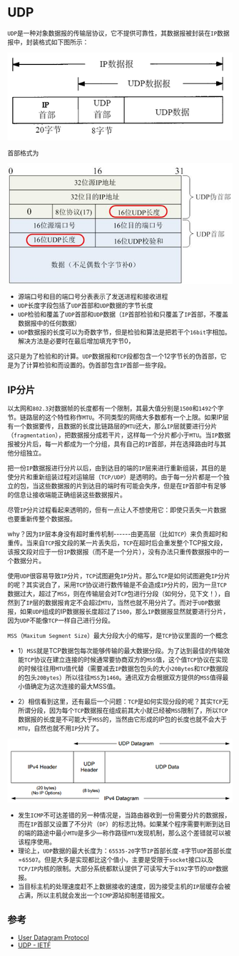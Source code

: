 # UDP

`UDP`是一种对象数据报的传输层协议，它不提供可靠性，其数据报被封装在`IP`数据报中，封装格式如下图所示：

![UDP封装格式](images/UDP-packaging-format.png)

首部格式为

![UDP头](images/UDP-header.jpg)

* 源端口号和目的端口号分表表示了发送进程和接收进程
* `UDP`长度字段包括了`UDP`首部和`UDP`数据的字节长度
* `UDP`检验和覆盖了`UDP`首部和`UDP`数据（`IP`首部检验和只覆盖了`IP`首部，不覆盖数据报中的任何数据）
* `UDP`数据报的长度可以为奇数字节，但是检验和算法是把若干个`16bit`字相加。解决方法是必要时在最后增加填充字节0，

这只是为了检验和的计算。`UDP`数据报和`TCP`段都包含一个12字节长的伪首部，它是为了计算检验和而设置的。伪首部包含`IP`首部一些字段。

## IP分片

以太网和`802.3`对数据帧的长度都有一个限制，其最大值分别是`1500`和`1492`个字节。链路层的这个特性称作`MTU`。不同类型的网络大多数都有一个上限。如果IP层有一个数据要传，且数据的长度比链路层的`MTU`还大，那么`IP`层就要进行分片（`fragmentation`），把数据报分成若干片，这样每一个分片都小于`MTU`。当`IP`数据报被分片后，每一片都成为一个分组，具有自己的`IP`首部，并在选择路由时与其他分组独立。

把一份`IP`数据报进行分片以后，由到达目的端的`IP`层来进行重新组装，其目的是使分片和重新组装过程对运输层（`TCP/UDP`）是透明的。由于每一分片都是一个独立的包，当这些数据报的片到达目的端时有可能会失序，但是在`IP`首部中有足够的信息让接收端能正确组装这些数据报片。

尽管`IP`分片过程看起来透明的，但有一点让人不想使用它：即使只丢失一片数据也要重新传整个数据报。

why？因为`IP`层本身没有超时重传机制------由更高层（比如`TCP`）来负责超时和重传。当来自`TCP`报文段的某一片丢失后，`TCP`在超时后会重发整个TCP报文段，该报文段对应于一份`IP`数据报（而不是一个分片），没有办法只重传数据报中的一个数据分片。

使用`UDP`很容易导致`IP`分片，`TCP`试图避免`IP`分片。那么`TCP`是如何试图避免`IP`分片的呢？其实说白了，采用`TCP`协议进行数传输是不会造成`IP`分片的，因为一旦`TCP`数据过大，超过了`MSS`，则在传输层会对T`CP`包进行分段（如何分，见下文！），自然到了`IP`层的数据报肯定不会超过`MTU`，当然也就不用分片了。而对于`UDP`数据报，如果`UDP`组成的IP数据报长度超过了`1500`，那么`IP`数据报显然就要进行分片，因为`UDP`不能像`TCP`一样自己进行分段。

`MSS`（`Maxitum Segment Size`）最大分段大小的缩写，是`TCP`协议里面的一个概念

* 1）`MSS`就是TCP数据包每次能够传输的最大数据分段。为了达到最佳的传输效能`TCP`协议在建立连接的时候通常要协商双方的`MSS`值，这个值`TCP`协议在实现的时候往往用`MTU`值代替（需要减去`IP`数据包包头的大小`20Bytes`和`TCP`数据段的包头`20Bytes`）所以往往`MSS`为`1460`。通讯双方会根据双方提供的`MSS`值得最小值确定为这次连接的最大MSS值。

* 2）相信看到这里，还有最后一个问题：`TCP`是如何实现分段的呢？其实`TCP`无所谓分段，因为每个`TCP`数据报在组成前其大小就已经被`MSS`限制了，所以`TCP`数据报的长度是不可能大于`MSS`的，当然由它形成的IP包的长度也就不会大于`MTU`，自然也就不用`IP`分片了。

![UDP和IP](images/UDP-and-IP.png)

* 发生`ICMP`不可达差错的另一种情况是，当路由器收到一份需要分片的数据报，而在`IP`首部又设置了不分片（`DF`）的标志比特。如果某个程序需要判断到达目的端的路途中最小`MTU`是多少—称作路径`MTU`发现机制，那么这个差错就可以被该程序使用。
* 理论上，`UDP`数据的最大长度为：`65535-20`字节`IP`首部长度`-8`字节`UDP`首部长度=`65507`。但是大多是实现都比这个值小，主要是受限于`socket`接口以及`TCP/IP`内核的限制。大部分系统都默认提供了可读写大于`8192`字节的`UDP`数据报。
* 当目标主机的处理速度赶不上数据接收的速度，因为接受主机的`IP`层缓存会被占满，所以主机就会发出一个`ICMP`源站抑制差错报文。

## 参考

- [User Datagram Protocol](https://en.wikipedia.org/wiki/User_Datagram_Protoco)
- [UDP - IETF](https://www.ietf.org/rfc/rfc768.txt)
